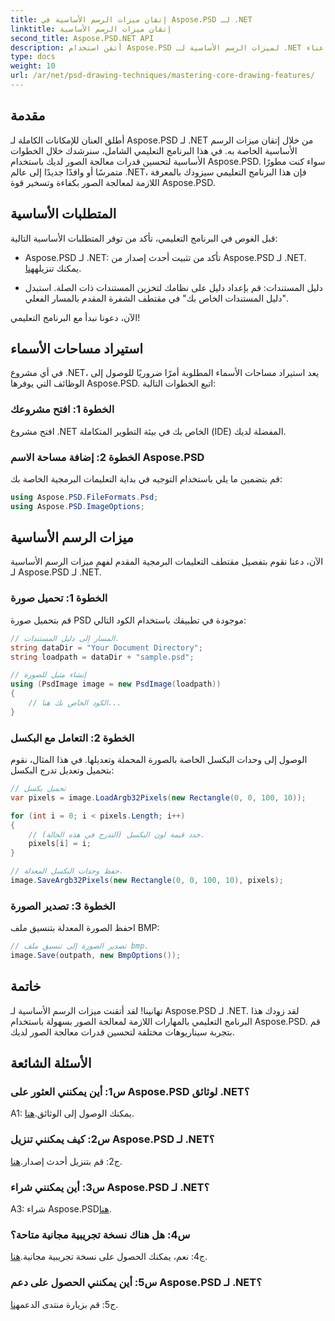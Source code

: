 ```yaml
---
title: إتقان ميزات الرسم الأساسية في Aspose.PSD لـ .NET
linktitle: إتقان ميزات الرسم الأساسية
second_title: Aspose.PSD.NET API
description: أتقن استخدام Aspose.PSD لميزات الرسم الأساسية لـ .NET من خلال برنامجنا التعليمي خطوة بخطوة. تعزيز مهارات معالجة الصور دون عناء.
type: docs
weight: 10
url: /ar/net/psd-drawing-techniques/mastering-core-drawing-features/
---
```

## مقدمة

أطلق العنان للإمكانات الكاملة لـ Aspose.PSD لـ .NET من خلال إتقان ميزات الرسم الأساسية الخاصة به. في هذا البرنامج التعليمي الشامل، سنرشدك خلال الخطوات الأساسية لتحسين قدرات معالجة الصور لديك باستخدام Aspose.PSD. سواء كنت مطورًا متمرسًا أو وافدًا جديدًا إلى عالم .NET، فإن هذا البرنامج التعليمي سيزودك بالمعرفة اللازمة لمعالجة الصور بكفاءة وتسخير قوة Aspose.PSD.

## المتطلبات الأساسية

قبل الغوص في البرنامج التعليمي، تأكد من توفر المتطلبات الأساسية التالية:

-  Aspose.PSD لـ .NET: تأكد من تثبيت أحدث إصدار من Aspose.PSD لـ .NET. يمكنك تنزيله[هنا](https://releases.aspose.com/psd/net/).

- دليل المستندات: قم بإعداد دليل على نظامك لتخزين المستندات ذات الصلة. استبدل "دليل المستندات الخاص بك" في مقتطف الشفرة المقدم بالمسار الفعلي.

الآن، دعونا نبدأ مع البرنامج التعليمي!

## استيراد مساحات الأسماء

في أي مشروع .NET، يعد استيراد مساحات الأسماء المطلوبة أمرًا ضروريًا للوصول إلى الوظائف التي يوفرها Aspose.PSD. اتبع الخطوات التالية:

### الخطوة 1: افتح مشروعك

افتح مشروع .NET الخاص بك في بيئة التطوير المتكاملة (IDE) المفضلة لديك.

### الخطوة 2: إضافة مساحة الاسم Aspose.PSD

قم بتضمين ما يلي باستخدام التوجيه في بداية التعليمات البرمجية الخاصة بك:

```csharp
using Aspose.PSD.FileFormats.Psd;
using Aspose.PSD.ImageOptions;
```

## ميزات الرسم الأساسية

الآن، دعنا نقوم بتفصيل مقتطف التعليمات البرمجية المقدم لفهم ميزات الرسم الأساسية لـ Aspose.PSD لـ .NET.

### الخطوة 1: تحميل صورة

قم بتحميل صورة PSD موجودة في تطبيقك باستخدام الكود التالي:

```csharp
// المسار إلى دليل المستندات.
string dataDir = "Your Document Directory";
string loadpath = dataDir + "sample.psd";

// إنشاء مثيل للصورة
using (PsdImage image = new PsdImage(loadpath))
{
    // الكود الخاص بك هنا...
}
```

### الخطوة 2: التعامل مع البكسل

الوصول إلى وحدات البكسل الخاصة بالصورة المحملة وتعديلها. في هذا المثال، نقوم بتحميل وتعديل تدرج البكسل:

```csharp
// تحميل بكسل
var pixels = image.LoadArgb32Pixels(new Rectangle(0, 0, 100, 10));

for (int i = 0; i < pixels.Length; i++)
{
    // حدد قيمة لون البكسل (التدرج في هذه الحالة).
    pixels[i] = i;
}

// حفظ وحدات البكسل المعدلة.
image.SaveArgb32Pixels(new Rectangle(0, 0, 100, 10), pixels);
```

### الخطوة 3: تصدير الصورة

احفظ الصورة المعدلة بتنسيق ملف BMP:

```csharp
// تصدير الصورة إلى تنسيق ملف bmp.
image.Save(outpath, new BmpOptions());
```

## خاتمة

تهانينا! لقد أتقنت ميزات الرسم الأساسية لـ Aspose.PSD لـ .NET. لقد زودك هذا البرنامج التعليمي بالمهارات اللازمة لمعالجة الصور بسهولة باستخدام Aspose.PSD. قم بتجربة سيناريوهات مختلفة لتحسين قدرات معالجة الصور لديك.

## الأسئلة الشائعة

### س1: أين يمكنني العثور على Aspose.PSD لوثائق .NET؟

 A1: يمكنك الوصول إلى الوثائق.[هنا](https://reference.aspose.com/psd/net/).

### س2: كيف يمكنني تنزيل Aspose.PSD لـ .NET؟

 ج2: قم بتنزيل أحدث إصدار.[هنا](https://releases.aspose.com/psd/net/).

### س3: أين يمكنني شراء Aspose.PSD لـ .NET؟

 A3: شراء Aspose.PSD[هنا](https://purchase.aspose.com/buy).

### س4: هل هناك نسخة تجريبية مجانية متاحة؟

 ج4: نعم، يمكنك الحصول على نسخة تجريبية مجانية.[هنا](https://releases.aspose.com/).

### س5: أين يمكنني الحصول على دعم Aspose.PSD لـ .NET؟

 ج5: قم بزيارة منتدى الدعم[هنا](https://forum.aspose.com/c/psd/34).